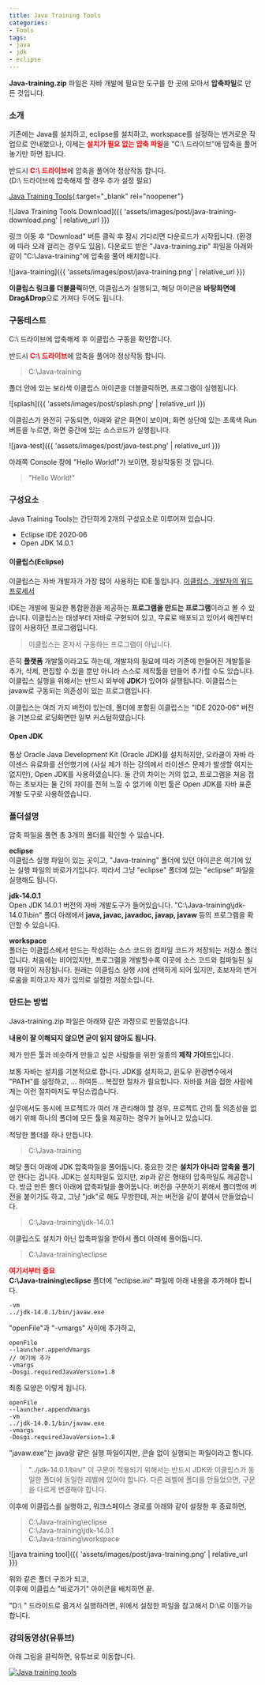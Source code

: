 ```yaml
---
title: Java Training Tools
categories:
- Tools
tags:
- java
- jdk
- eclipse
---
```


**Java-training.zip** 파일은 자바 개발에 필요한 도구를 한 곳에 모아서 **압축파일**로 만든 것입니다.    

### 소개

기존에는 Java를 설치하고, eclipse를 설치하고, workspace를 설정하는 번거로운 작업으로 안내했으나, 이제는 <span style="color:red"><b>설치가 필요 없는 압축 파일</b></span>을 "C:\ 드라이브"에 압축을 풀어놓기만 하면 됩니다.

반드시 <span style="color:red"><b>C:\ 드라이브</b></span>에 압축을 풀어야 정상작동 합니다.   
(D:\ 드라이브에 압축해제 할 경우 추가 설정 필요)

[Java Training Tools](https://github.com/ororox/java-training-tools/blob/master/Java-training.zip){:target="_blank" rel="noopener"}

![Java Training Tools Download]({{ 'assets/images/post/java-training-download.png' | relative_url }})

링크 이동 후 "Download" 버튼 클릭 후 잠시 기다리면 다운로드가 시작됩니다. (환경에 따라 오래 걸리는 경우도 있음).  다운로드 받은 "Java-training.zip" 파일을 아래와 같이 "C:\Java-training"에 압축을 풀어 배치합니다.

![java-training]({{ 'assets/images/post/java-training.png' | relative_url }})

**이클립스 링크를 더블클릭**하면, 이클립스가 실행되고, 해당 아이콘을 **바탕화면에 Drag&Drop**으로 가져다 두어도 됩니다.


### 구동테스트

C:\ 드라이브에 압축해제 후 이클립스 구동을 확인합니다.

반드시 <span style="color:red"><b>C:\ 드라이브</b></span>에 압축을 풀어야 정상작동 합니다.

> C:\Java-training   

폴더 안에 있는 보라색 이클립스 아이콘을 더블클릭하면, 프로그램이 실행됩니다.

![splash]({{ 'assets/images/post/splash.png' | relative_url }})


이클립스가 완전히 구동되면, 아래와 같은 화면이 보이며, 화면 상단에 있는 초록색 Run 버튼을 누르면, 화면 중간에 있는 소스코드가 실행됩니다.

![java-test]({{ 'assets/images/post/java-test.png' | relative_url }})

아래쪽 Console 창에 "Hello World!"가 보이면, 정상작동된 것 입니다.   
>"Hello World!"


### 구성요소

Java Training Tools는 간단하게 2개의 구성요소로 이루어져 있습니다.

* Eclipse IDE 2020‑06
* Open JDK 14.0.1   


#### 이클립스(Eclipse)

이클립스는 자바 개발자가 가장 많이 사용하는 IDE 툴입니다.
[이클립스, 개발자의 워드프로세서](https://ororox.tistory.com/2)

IDE는 개발에 필요한 통합환경을 제공하는 **프로그램을 만드는 프로그램**이라고 볼 수 있습니다. 이클립스는 태생부터 자바로 구현되어 있고, 무료로 배포되고 있어서 예전부터 많이 사용하던 프로그램입니다.

>이클립스는 혼자서 구동하는 프로그램이 아닙니다.

흔히 **플랫폼** 개발툴이라고도 하는데, 개발자의 필요에 따라 기존에 만들어진 개발툴을 추가, 삭제, 편집할 수 있을 뿐만 아니라 스스로 제작툴을 만들어 추가할 수도 있습니다. 이클립스 실행을 위해서는 반드시 외부에 **JDK**가 있어야 실행됩니다. 이클립스는 javaw로 구동되는 의존성이 있는 프로그램입니다.

이클립스는 여러 가지 버전이 있는데, 폴더에 포함된 이클립스는 "IDE 2020‑06" 버전을 기본으로 로딩화면만 일부 커스텀하였습니다.

#### Open JDK
통상 Oracle Java Development Kit (Oracle JDK)를 설치하지만, 오라클이 자바 라이센스 유료화를 선언했기에 (사실 제가 하는 강의에서 라이센스 문제가 발생할 여지는 없지만), Open JDK를 사용하였습니다.  둘 간의 차이는 거의 없고, 프로그램을 처음 접하는 초보자는 둘 간의 차이를 전혀 느낄 수 없기에 이번 툴은 Open JDK를 자바 표준개발 도구로 사용하였습니다.


### 폴더설명

압축 파일을 풀면 총 3개의 폴더를 확인할 수 있습니다.

**eclipse**   
이클립스 실행 파일이 있는 곳이고, "Java-training" 폴더에 있던 아이콘은 여기에 있는 실행 파일의 바로가기입니다. 따라서 그냥 "eclipse" 폴더에 있는 "eclipse" 파일을 실행해도 됩니다.

**jdk-14.0.1**   
Open JDK 14.0.1 버전의 자바 개발도구가 들어있습니다. "C:\Java-training\jdk-14.0.1\bin" 폴더 아래에서 **java, javac, javadoc, javap, javaw** 등의 프로그램을 확인할 수 있습니다.

**workspace**   
폴더는 이클립스에서 만드는 작성하는 소스 코드와 컴파일 코드가 저장되는 저장소 폴더입니다. 처음에는 비어있지만, 프로그램을 개발할수록 이곳에 소스 코드와 컴파일된 실행 파일이 저장됩니다. 원래는 이클립스 실행 시에 선택하게 되어 있지만, 초보자의 번거로움을 피하고자 제가 임의로 설정한 저장소입니다.


### 만드는 방법
Java-training.zip 파일은 아래와 같은 과정으로 만들었습니다.

**내용이 잘 이해되지 않으면 굳이 읽지 않아도 됩니다.**

제가 만든 툴과 비슷하게 만들고 싶은 사람들을 위한 일종의 **제작 가이드**입니다.

보통 자바는 설치를 기본적으로 합니다. JDK를 설치하고, 윈도우 환경변수에서 "PATH"를 설정하고, ... 
하여튼... 복잡한 절차가 필요합니다. 자바를 처음 접한 사람에게는 이런 절차마저도 부담스럽습니다.

실무에서도 동시에 프로젝트가 여러 개 관리해야 할 경우, 프로젝트 간의 툴 의존성을 없애기 위해 하나의 폴더에 모든 툴을 제공하는 경우가 늘어나고 있습니다.


적당한 폴더를 하나 만듭니다.   
> C:\Java-training

해당 폴더 아래에 JDK 압축파일을 풀어둡니다. 중요한 것은 **설치가 아니라 압축을 풀기**만 한다는 겁니다. JDK는 설치파일도 있지만, zip과 같은 형태의 압축파일도 제공합니다. 방금 만든 폴더 아래에 압축파일을 풀어둡니다. 버전을 구분하기 위해서 폴더명에 버전을 붙이기도 하고, 그냥 "jdk"로 해도 무방한데, 저는 버전을 같이 붙여서 만들었습니다.   
> C:\Java-training\jdk-14.0.1

이클립스도 설치가 아닌 압축파일을 받아서 폴더 아래에 풀어둡니다.   
> C:\Java-training\eclipse

<span style="color:red"><b>여기서부터 중요</b></span>   
**C:\Java-training\eclipse** 폴더에 "eclipse.ini" 파일에 아래 내용을 추가해야 합니다.

```
-vm
../jdk-14.0.1/bin/javaw.exe
```

"openFile"과 "-vmargs" 사이에 추가하고,

```
openFile
--launcher.appendVmargs
// 여기에 추가
-vmargs
-Dosgi.requiredJavaVersion=1.8
```

최종 모양은 이렇게 됩니다.   

```
openFile
--launcher.appendVmargs
-vm
../jdk-14.0.1/bin/javaw.exe
-vmargs
-Dosgi.requiredJavaVersion=1.8
```

"javaw.exe"는 java랑 같은 실행 파일이지만, 콘솔 없이 실행되는 파일이라고 합니다.
>"../jdk-14.0.1/bin/"
이 구문이 적용되기 위해서는 반드시 JDK와 이클립스가 동일한 폴더에 동일한 레벨에 있어야 합니다. 다른 레벨에 폴더를 만들었으면, 구문을 다르게 변경해야 합니다.

이후에 이클립스를 실행하고, 워크스페이스 경로를 아래와 같이 설정한 후 종료하면,
> C:\Java-training\eclipse   
> C:\Java-training\jdk-14.0.1   
> C:\Java-training\workspace

![java training tool]({{ 'assets/images/post/java-training.png' | relative_url }})

위와 같은 폴더 구조가 되고,      
이후에 이클립스 "바로가기" 아이콘을 배치하면 끝.

"D:\ " 드라이드로 옮겨서 실행하려면, 위에서 설정한 파일을 참고해서 D:\로 이동가능 합니다.

### 강의동영상(유튜브)

아래 그림을 클릭하면, 유튜브로 이동합니다.

[![Java training tools](https://i9.ytimg.com/vi/9U5_Phuk0g0/mq1.jpg?sqp=CKi27PsF&rs=AOn4CLDZ9CA4O_2MmPRjca4yKNCnsqBoXg)](https://youtu.be/9U5_Phuk0g0)
